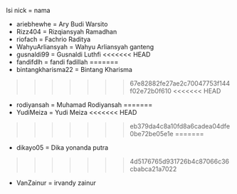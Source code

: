 Isi nick = nama

- ariebhewhe = Ary Budi Warsito
- Rizz404 = Rizqiansyah Ramadhan
- riofach = Fachrio Raditya
- WahyuArliansyah = Wahyu Arliansyah ganteng
- gusnaldi99 = Gusnaldi Luthfi
<<<<<<< HEAD
- fandifdlh = fandi fadillah
=======
- bintangkharisma22 = Bintang Kharisma
>>>>>>> 67e82882fe27ae2c70047753f144f02e72b0f610
<<<<<<< HEAD
- rodiyansah = Muhamad Rodiyansah
=======
- YudiMeiza = Yudi Meiza
<<<<<<< HEAD
>>>>>>> eb379da4c8a10fd8a6cadea04dfe0be72be05e1e
=======
- dikayo05 = Dika yonanda putra
>>>>>>> 4d5176765d931726b4c87066c36cbabca21a7022

- VanZainur = irvandy zainur